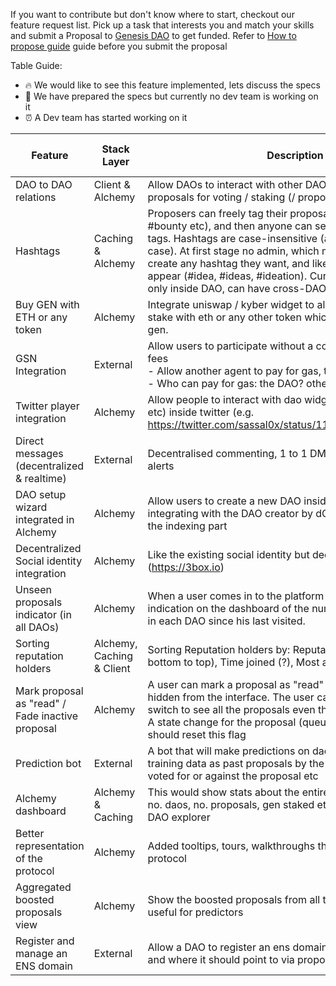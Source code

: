 If you want to contribute but don't know where to start, checkout our feature request list. Pick up a task that interests you and match your skills and submit a Proposal to [Genesis DAO](https://alchemy.daostack.io/dao/0x294f999356ed03347c7a23bcbcf8d33fa41dc830/scheme/0x28c5b9efd5bdec2c69c613d2df4b5e1b92e44a2d3c2f5092fb45187570029009) to get funded. Refer to [How to propose guide](../how-to-propose) guide before you submit the proposal

Table Guide:

  - 🔥 We would like to see this feature implemented, lets discuss the specs
  - 🍎 We have prepared the specs but currently no dev team is working on it
  - ⏰ A Dev team has started working on it



| Feature | Stack Layer | Description | Dev Time | Status | Github Issue Link |
| ------- | -------------| ---------- | ------- | -------- | ---------- |
| DAO to DAO relations | Client & Alchemy | Allow DAOs to interact with other DAOs by submitting proposals for voting / staking (/ proposing) | 2 w | 🍎 | - |
| Hashtags | Caching & Alchemy | Proposers can freely tag their proposals (e.g. #idea, #norm, #bounty etc), and then anyone can search / filter proposals by tags. Hashtags are case-insensitive (appear only with lower case). At first stage no admin, which means anyone can create any hashtag they want, and likely similarities will appear (#idea, #ideas, #ideation). Currently search available only inside DAO, can have cross-DAO search later| 2 w | 🔥 | - |
| Buy GEN with ETH or any token | Alchemy | Integrate uniswap / kyber widget to allow the user to directly stake with eth or any other token which will be converted to gen. | 2 w | 🍎 | - |
| GSN Integration | External | Allow users to participate without a cost, i.e. sponsor the gas fees <br/> - Allow another agent to pay for gas, technically <br/> - Who can pay for gas: the DAO? other agent? <br/> | 4 w| 🍎 |
| Twitter player integration | Alchemy | Allow people to interact with dao widgets (voting / proposing etc) inside twitter (e.g. https://twitter.com/sassal0x/status/1109263205606387712) | 3 w | 🔥 |
| Direct messages (decentralized & realtime) | External | Decentralised commenting, 1 to 1 DMing between addresses, alerts | 2-3 w | 🔥 |
| DAO setup wizard integrated in Alchemy | Alchemy | Allow users to create a new DAO inside alchemy. This includes integrating with the DAO creator by dOrg, but also figuring out the indexing part | 4 w | 🔥 |
| Decentralized Social identity integration | Alchemy | Like the existing social identity but decentralised (https://3box.io) | 2 w | 🔥 |
| Unseen proposals indicator (in all DAOs) | Alchemy | When a user comes in to the platform again, there's an indication on the dashboard of the number of new proposals in each DAO since his last visited. | 1 w | 🔥 |
| Sorting reputation holders | Alchemy, Caching & Client | Sorting Reputation holders by: Reputation (top to bottom / bottom to top), Time joined (?), Most active (?), ... ? | 2 w | 🍎 | -
| Mark proposal as "read" / Fade inactive proposal | Alchemy | A user can mark a proposal as "read" and it will then be hidden from the interface. The user can toggle a "view all" switch to see all the proposals even those she chose to hide... A state change for the proposal (queued > pre-boosted) should reset this flag | 3 w | 🔥
| Prediction bot | External | A bot that will make predictions on daos. It can use public training data as past proposals by the proposer or voters who voted for or against the proposal etc | 2-3 w | 🔥
| Alchemy dashboard | Alchemy & Caching | This would show stats about the entire DAOstack ecosystem - no. daos, no. proposals, gen staked etc... Could be part of the DAO explorer | 2 w | 🔥
| Better representation of the protocol | Alchemy | Added tooltips, tours, walkthroughs that explain the genesis protocol | 2 w | 🔥 |
| Aggregated boosted proposals view | Alchemy | Show the boosted proposals from all the DAOs. This will be useful for predictors | 2 w | 🔥
| Register and manage an ENS domain | External | Allow a DAO to register an ens domain, manage ownership and where it should point to via proposals | 2 w | 🔥
